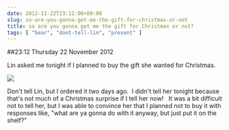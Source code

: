 ```yaml
---
date: 2012-11-22T23:12:00+09:00
slug: so-are-you-gonna-get-me-the-gift-for-christmas-or-not
title: so are you gonna get me the gift for Christmas or not?
tags: [ "bear", "dont-tell-lin", "present" ]
---
```


##23:12 Thursday 22 November 2012

Lin asked me tonight if I planned to buy the gift she wanted for Christmas.

[![](/images/2012/11/Screen-Shot-2012-11-22-at-11.03.06-PM.png)](/images/2012/11/Screen-Shot-2012-11-22-at-11.03.06-PM.png)

Don't tell Lin, but I ordered it two days ago.  I didn't tell her tonight because that's not much of a Christmas surprise if I tell her now!   It was a bit difficult not to tell her, but I was able to convince her that I planned not to buy it with responses like, "what are ya gonna do with it anyway, but just put it on the shelf?"


